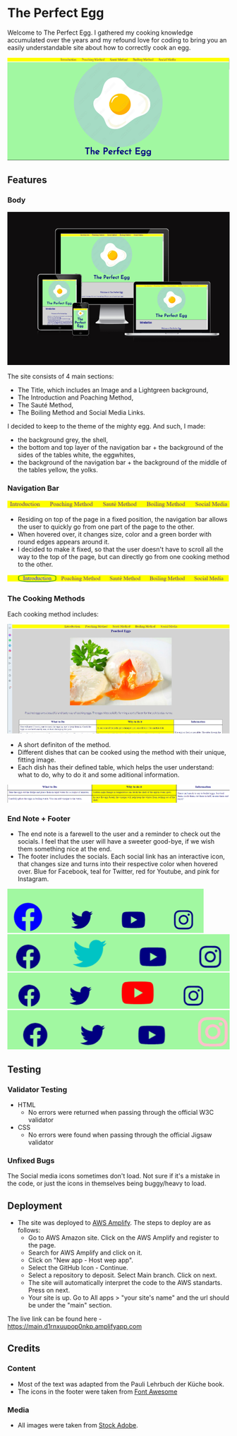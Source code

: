 # The Perfect Egg

Welcome to The Perfect Egg. I gathered my cooking knowledge accumulated over the years and my refound love for coding to bring you an easily understandable site about how to correctly cook an egg.

![Header](/assets/readme-images/header.png)

## Features

### Body

![Size Responsive](/assets/readme-images/size-responsive.png)

The site consists of 4 main sections:

- The Title, which includes an Image and a Lightgreen background,
- The Introduction and Poaching Method,
- The Sauté Method,
- The Boiling Method and Social Media Links.

I decided to keep to the theme of the mighty egg. And such, I made:

- the background grey, the shell,
- the bottom and top layer of the navigation bar + the background of the sides of the tables white, the eggwhites,
- the background of the navigation bar + the background of the middle of the tables yellow, the yolks.

### Navigation Bar

![Nav Bar](/assets/readme-images/nav-bar.png)

- Residing on top of the page in a fixed position, the navigation bar allows the user to quickly go from one part of the page to the other.
- When hovered over, it changes size, color and a green border with round edges appears around it.
- I decided to make it fixed, so that the user doesn't have to scroll all the way to the top of the page, but can directly go from one cooking method to the other.

![Nav Bar Hover](/assets/readme-images/nav-bar-hover.png)

### The Cooking Methods

Each cooking method includes:

![Dish Example](/assets/readme-images/dish-outlay.png)

- A short definiton of the method.
- Different dishes that can be cooked using the method with their unique, fitting image.
- Each dish has their defined table, which helps the user understand: what to do, why to do it and some aditional information.

![Table](/assets/readme-images/table-outlay.png)

### End Note + Footer

- The end note is a farewell to the user and a reminder to check out the socials. I feel that the user will have a sweeter good-bye, if we wish them something nice at the end.
- The footer includes the socials. Each social link has an interactive icon, that changes size and turns into their respective color when hovered over. Blue for Facebook, teal for Twitter, red for Youtube, and pink for Instagram.

![Facebook](/assets/readme-images/facebook.png)
![Twitter](/assets/readme-images/twitter.png)
![Youtube](/assets/readme-images/youtube.png)
![Instagram](/assets/readme-images/instagram.png)

## Testing

### Validator Testing

- HTML
  - No errors were returned when passing through the official W3C validator
- CSS
  - No errors were found when passing through the official Jigsaw validator

### Unfixed Bugs

The Social media icons sometimes don't load. Not sure if it's a mistake in the code, or just the icons in themselves being buggy/heavy to load.

## Deployment

- The site was deployed to [AWS Amplify](https://aws.amazon.com/amplify/). The steps to deploy are as follows:
  - Go to AWS Amazon site. Click on the AWS Amplify and register to the page.
  - Search for AWS Amplify and click on it.
  - Click on "New app - Host wep app".
  - Select the GitHub Icon - Continue.
  - Select a repository to deposit. Select Main branch. Click on next.
  - The site will automatically interpret the code to the AWS standarts. Press on next.
  - Your site is up. Go to All apps > "your site's name" and the url should be under the "main" section.

The live link can be found here - https://main.d1rnxuupop0nkp.amplifyapp.com

## Credits

### Content

- Most of the text was adapted from the Pauli Lehrbuch der Küche book.
- The icons in the footer were taken from [Font Awesome](https://fontawesome.com/)

### Media

- All images were taken from [Stock Adobe](https://stock.adobe.com).
